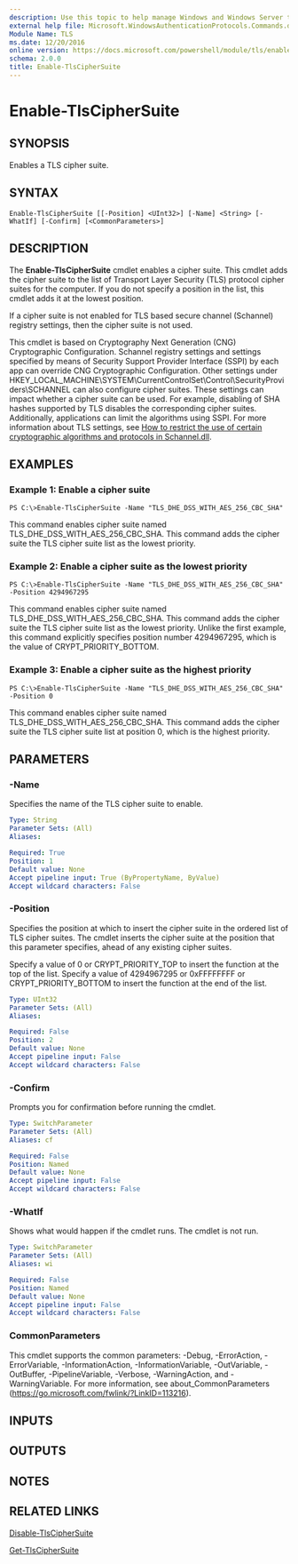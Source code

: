 ```yaml
---
description: Use this topic to help manage Windows and Windows Server technologies with Windows PowerShell.
external help file: Microsoft.WindowsAuthenticationProtocols.Commands.dll-Help.xml
Module Name: TLS
ms.date: 12/20/2016
online version: https://docs.microsoft.com/powershell/module/tls/enable-tlsciphersuite?view=windowsserver2019-ps&wt.mc_id=ps-gethelp
schema: 2.0.0
title: Enable-TlsCipherSuite
---
```


# Enable-TlsCipherSuite

## SYNOPSIS
Enables a TLS cipher suite.

## SYNTAX

```
Enable-TlsCipherSuite [[-Position] <UInt32>] [-Name] <String> [-WhatIf] [-Confirm] [<CommonParameters>]
```

## DESCRIPTION
The **Enable-TlsCipherSuite** cmdlet enables a cipher suite.
This cmdlet adds the cipher suite to the list of Transport Layer Security (TLS) protocol cipher suites for the computer.
If you do not specify a position in the list, this cmdlet adds it at the lowest position.

If a cipher suite is not enabled for TLS based secure channel (Schannel) registry settings, then the cipher suite is not used.

This cmdlet is based on Cryptography Next Generation (CNG) Cryptographic Configuration.
Schannel registry settings and settings specified by means of Security Support Provider Interface (SSPI) by each app can override CNG Cryptographic Configuration.
Other settings under HKEY_LOCAL_MACHINE\SYSTEM\CurrentControlSet\Control\SecurityProviders\SCHANNEL can also configure cipher suites.
These settings can impact whether a cipher suite can be used.
For example, disabling of SHA hashes supported by TLS disables the corresponding cipher suites.
Additionally, applications can limit the algorithms using SSPI.
For more information about TLS settings, see [How to restrict the use of certain cryptographic algorithms and protocols in Schannel.dll](https://support.microsoft.com/kb/245030).

## EXAMPLES

### Example 1: Enable a cipher suite
```
PS C:\>Enable-TlsCipherSuite -Name "TLS_DHE_DSS_WITH_AES_256_CBC_SHA"
```

This command enables cipher suite named TLS_DHE_DSS_WITH_AES_256_CBC_SHA.
This command adds the cipher suite the TLS cipher suite list as the lowest priority.

### Example 2: Enable a cipher suite as the lowest priority
```
PS C:\>Enable-TlsCipherSuite -Name "TLS_DHE_DSS_WITH_AES_256_CBC_SHA" -Position 4294967295
```

This command enables cipher suite named TLS_DHE_DSS_WITH_AES_256_CBC_SHA.
This command adds the cipher suite the TLS cipher suite list as the lowest priority.
Unlike the first example, this command explicitly specifies position number 4294967295, which is the value of CRYPT_PRIORITY_BOTTOM.

### Example 3: Enable a cipher suite as the highest priority
```
PS C:\>Enable-TlsCipherSuite -Name "TLS_DHE_DSS_WITH_AES_256_CBC_SHA" -Position 0
```

This command enables cipher suite named TLS_DHE_DSS_WITH_AES_256_CBC_SHA.
This command adds the cipher suite the TLS cipher suite list at position 0, which is the highest priority.

## PARAMETERS

### -Name
Specifies the name of the TLS cipher suite to enable.

```yaml
Type: String
Parameter Sets: (All)
Aliases: 

Required: True
Position: 1
Default value: None
Accept pipeline input: True (ByPropertyName, ByValue)
Accept wildcard characters: False
```

### -Position
Specifies the position at which to insert the cipher suite in the ordered list of TLS cipher suites.
The cmdlet inserts the cipher suite at the position that this parameter specifies, ahead of any existing cipher suites.

Specify a value of 0 or CRYPT_PRIORITY_TOP to insert the function at the top of the list.
Specify a value of 4294967295 or 0xFFFFFFFF or CRYPT_PRIORITY_BOTTOM to insert the function at the end of the list.

```yaml
Type: UInt32
Parameter Sets: (All)
Aliases: 

Required: False
Position: 2
Default value: None
Accept pipeline input: False
Accept wildcard characters: False
```

### -Confirm
Prompts you for confirmation before running the cmdlet.

```yaml
Type: SwitchParameter
Parameter Sets: (All)
Aliases: cf

Required: False
Position: Named
Default value: None
Accept pipeline input: False
Accept wildcard characters: False
```

### -WhatIf
Shows what would happen if the cmdlet runs. The cmdlet is not run.

```yaml
Type: SwitchParameter
Parameter Sets: (All)
Aliases: wi

Required: False
Position: Named
Default value: None
Accept pipeline input: False
Accept wildcard characters: False
```

### CommonParameters
This cmdlet supports the common parameters: -Debug, -ErrorAction, -ErrorVariable, -InformationAction, -InformationVariable, -OutVariable, -OutBuffer, -PipelineVariable, -Verbose, -WarningAction, and -WarningVariable. For more information, see about_CommonParameters (https://go.microsoft.com/fwlink/?LinkID=113216).

## INPUTS

## OUTPUTS

## NOTES

## RELATED LINKS

[Disable-TlsCipherSuite](./Disable-TlsCipherSuite.md)

[Get-TlsCipherSuite](./Get-TlsCipherSuite.md)

